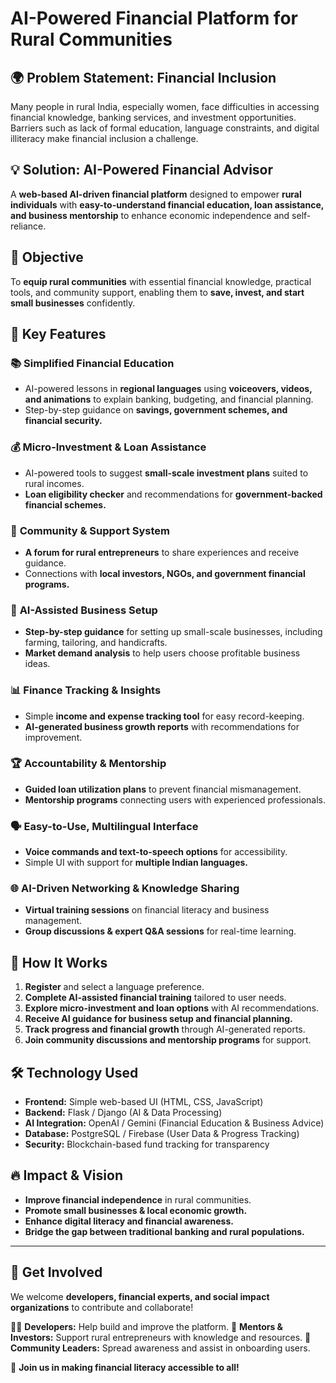 # AI-Powered Financial Platform for Rural Communities

## 🌍 Problem Statement: Financial Inclusion

Many people in rural India, especially women, face difficulties in accessing financial knowledge, banking services, and investment opportunities. Barriers such as lack of formal education, language constraints, and digital illiteracy make financial inclusion a challenge.

## 💡 Solution: AI-Powered Financial Advisor

A **web-based AI-driven financial platform** designed to empower **rural individuals** with **easy-to-understand financial education, loan assistance, and business mentorship** to enhance economic independence and self-reliance.

## 🎯 Objective

To **equip rural communities** with essential financial knowledge, practical tools, and community support, enabling them to **save, invest, and start small businesses** confidently.

## 🔑 Key Features

### 📚 **Simplified Financial Education**
- AI-powered lessons in **regional languages** using **voiceovers, videos, and animations** to explain banking, budgeting, and financial planning.
- Step-by-step guidance on **savings, government schemes, and financial security.**

### 💰 **Micro-Investment & Loan Assistance**
- AI-powered tools to suggest **small-scale investment plans** suited to rural incomes.
- **Loan eligibility checker** and recommendations for **government-backed financial schemes.**

### 🤝 **Community & Support System**
- **A forum for rural entrepreneurs** to share experiences and receive guidance.
- Connections with **local investors, NGOs, and government financial programs.**

### 🚀 **AI-Assisted Business Setup**
- **Step-by-step guidance** for setting up small-scale businesses, including farming, tailoring, and handicrafts.
- **Market demand analysis** to help users choose profitable business ideas.

### 📊 **Finance Tracking & Insights**
- Simple **income and expense tracking tool** for easy record-keeping.
- **AI-generated business growth reports** with recommendations for improvement.

### 🏆 **Accountability & Mentorship**
- **Guided loan utilization plans** to prevent financial mismanagement.
- **Mentorship programs** connecting users with experienced professionals.

### 🗣️ **Easy-to-Use, Multilingual Interface**
- **Voice commands and text-to-speech options** for accessibility.
- Simple UI with support for **multiple Indian languages.**

### 🌐 **AI-Driven Networking & Knowledge Sharing**
- **Virtual training sessions** on financial literacy and business management.
- **Group discussions & expert Q&A sessions** for real-time learning.

## 🚀 How It Works
1. **Register** and select a language preference.
2. **Complete AI-assisted financial training** tailored to user needs.
3. **Explore micro-investment and loan options** with AI recommendations.
4. **Receive AI guidance for business setup and financial planning.**
5. **Track progress and financial growth** through AI-generated reports.
6. **Join community discussions and mentorship programs** for support.

## 🛠️ Technology Used
- **Frontend:** Simple web-based UI (HTML, CSS, JavaScript)
- **Backend:** Flask / Django (AI & Data Processing)
- **AI Integration:** OpenAI / Gemini (Financial Education & Business Advice)
- **Database:** PostgreSQL / Firebase (User Data & Progress Tracking)
- **Security:** Blockchain-based fund tracking for transparency

## 🔥 Impact & Vision
- **Improve financial independence** in rural communities.
- **Promote small businesses & local economic growth.**
- **Enhance digital literacy and financial awareness.**
- **Bridge the gap between traditional banking and rural populations.**

---

## 🎯 Get Involved
We welcome **developers, financial experts, and social impact organizations** to contribute and collaborate!

👩‍💻 **Developers:** Help build and improve the platform.
🤝 **Mentors & Investors:** Support rural entrepreneurs with knowledge and resources.
📢 **Community Leaders:** Spread awareness and assist in onboarding users.

🚀 **Join us in making financial literacy accessible to all!**

